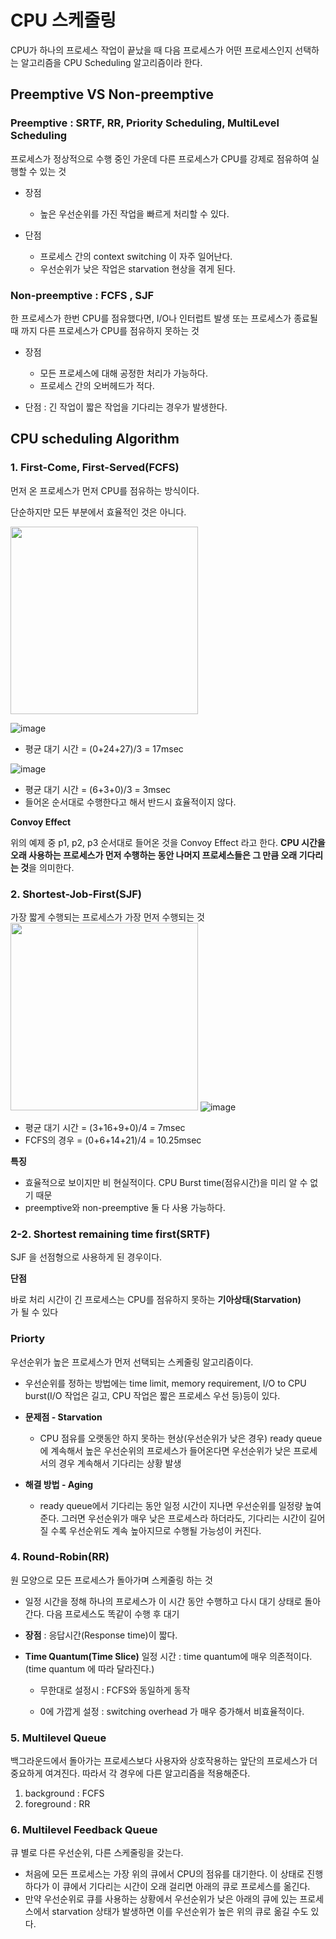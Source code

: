 # CPU 스케줄링
CPU가 하나의 프로세스 작업이 끝났을 때 다음 프로세스가 어떤 프로세스인지 선택하는 알고리즘을 CPU Scheduling 알고리즘이라 한다.

## Preemptive VS Non-preemptive

### Preemptive : SRTF, RR, Priority Scheduling, MultiLevel Scheduling

프로세스가 정상적으로 수행 중인 가운데 다른 프로세스가 CPU를 강제로 점유하여 실행할 수 있는 것

+ 장점
    + 높은 우선순위를 가진 작업을 빠르게 처리할 수 있다.

+ 단점
    + 프로세스 간의 context switching 이 자주 일어난다.
    + 우선순위가 낮은 작업은 starvation 현상을 겪게 된다.

### Non-preemptive : FCFS , SJF

한 프로세스가 한번 CPU를 점유했다면, I/O나 인터럽트 발생 또는 프로세스가 종료될 때 까지 다른 프로세스가 CPU를 점유하지 못하는 것

+ 장점
    + 모든 프로세스에 대해 공정한 처리가 가능하다.
    + 프로세스 간의 오버헤드가 적다.

+ 단점 : 긴 작업이 짧은 작업을 기다리는 경우가 발생한다.

## CPU scheduling Algorithm

### 1. First-Come, First-Served(FCFS)

먼저 온 프로세스가 먼저 CPU를 점유하는 방식이다.

단순하지만 모든 부분에서 효율적인 것은 아니다.

<img src="https://user-images.githubusercontent.com/33089715/117655857-979f9a80-b1d2-11eb-8237-fedadc275600.png" width = "300">

![image](https://user-images.githubusercontent.com/33089715/117655915-a5552000-b1d2-11eb-9c62-626167bf36ed.png)
+ 평균 대기 시간 = (0+24+27)/3 = 17msec

![image](https://user-images.githubusercontent.com/33089715/117655935-aab26a80-b1d2-11eb-94ef-ccb0573d360b.png)
+ 평균 대기 시간 = (6+3+0)/3 = 3msec
+ 들어온 순서대로 수행한다고 해서 반드시 효율적이지 않다.

**Convoy Effect**

위의 예제 중 p1, p2, p3 순서대로 들어온 것을 Convoy Effect 라고 한다. **CPU 시간을 오래 사용하는 프로세스가 먼저 수행하는 동안 나머지 프로세스들은 그 만큼 오래 기다리는 것**을 의미한다.

### 2. Shortest-Job-First(SJF)

가장 짧게 수행되는 프로세스가 가장 먼저 수행되는 것
<img src="https://user-images.githubusercontent.com/33089715/117656568-78edd380-b1d3-11eb-9b0e-92e9fed743b7.png" width = "300">
![image](https://user-images.githubusercontent.com/33089715/117656628-8d31d080-b1d3-11eb-9b57-c92c5e05390f.png)
+ 평균 대기 시간 = (3+16+9+0)/4 = 7msec
+ FCFS의 경우 = (0+6+14+21)/4 = 10.25msec

**특징**
+ 효율적으로 보이지만 비 현실적이다. CPU Burst time(점유시간)을 미리 알 수 없기 때문
+ preemptive와 non-preemptive 둘 다 사용 가능하다.

### 2-2. Shortest remaining time first(SRTF)

SJF 을 선점형으로 사용하게 된 경우이다.

**단점**

바로 처리 시간이 긴 프로세스는 CPU를 점유하지 못하는 **기아상태(Starvation)** 가 될 수 있다

### Priorty
우선순위가 높은 프로세스가 먼저 선택되는 스케줄링 알고리즘이다.

+ 우선순위를 정하는 방법에는 time limit, memory requirement, I/O to CPU burst(I/O 작업은 길고, CPU 작업은 짧은 프로세스 우선 등)등이 있다.

+ **문제점 - Starvation**
    + CPU 점유를 오랫동안 하지 못하는 현상(우선순위가 낮은 경우) ready queue에 계속해서 높은 우선순위의 프로세스가 들어온다면 우선순위가 낮은 프로세서의 경우 계속해서 기다리는 상황 발생

+ **해결 방법 - Aging**

    - ready queue에서 기다리는 동안 일정 시간이 지나면 우선순위를 일정량 높여준다. 그러면 우선순위가 매우 낮은 프로세스라 하더라도, 기다리는 시간이 길어질 수록 우선순위도 계속 높아지므로 수행될 가능성이 커진다.

### 4. Round-Robin(RR)

원 모양으로 모든 프로세스가 돌아가며 스케줄링 하는 것

- 일정 시간을 정해 하나의 프로세스가 이 시간 동안 수행하고 다시 대기 상태로 돌아간다. 다음 프로세스도 똑같이 수행 후 대기
- **장점** : 응답시간(Response time)이 짧다.
- **Time Quantum(Time Slice)** 일정 시간 : time quantum에 매우 의존적이다.(time quantum 에 따라 달라진다.)

    + 무한대로 설정시 : FCFS와 동일하게 동작

    + 0에 가깝게 설정 : switching overhead 가 매우 증가해서 비효율적이다.

### 5. Multilevel Queue
백그라운드에서 돌아가는 프로세스보다 사용자와 상호작용하는 앞단의 프로세스가 더 중요하게 여겨진다. 따라서 각 경우에 다른 알고리즘을 적용해준다.
1. background : FCFS 
2. foreground : RR

### 6. Multilevel Feedback Queue

큐 별로 다른 우선순위, 다른 스케줄링을 갖는다.
- 처음에 모든 프로세스는 가장 위의 큐에서 CPU의 점유를 대기한다. 이 상태로 진행하다가 이 큐에서 기다리는 시간이 오래 걸리면 아래의 큐로 프로세스를 옮긴다.
- 만약 우선순위로 큐를 사용하는 상황에서 우선순위가 낮은 아래의 큐에 있는 프로세스에서 starvation 상태가 발생하면 이를 우선순위가 높은 위의 큐로 옮길 수도 있다.